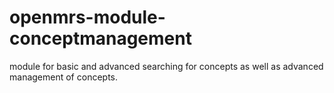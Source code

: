 openmrs-module-conceptmanagement
================================

module for basic and advanced searching for concepts as well as advanced management of concepts.

